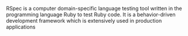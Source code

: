 RSpec is a computer domain-specific language testing tool written in the programming language Ruby to test Ruby code. It is a behavior-driven development framework which is extensively used in production applications